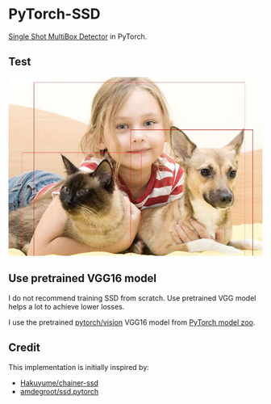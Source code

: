 # PyTorch-SSD
[Single Shot MultiBox Detector](https://arxiv.org/abs/1512.02325) in PyTorch.

## Test
![img](./image/img2.jpg)  

## Use pretrained VGG16 model
I do not recommend training SSD from scratch. Use pretrained VGG model helps a lot to achieve lower losses.

I use the pretrained [pytorch/vision](https://github.com/pytorch/vision#models) VGG16 model from [PyTorch model zoo](https://download.pytorch.org/models/vgg16-397923af.pth).

## Credit
This implementation is initially inspired by:
- [Hakuyume/chainer-ssd](https://github.com/Hakuyume/chainer-ssd)  
- [amdegroot/ssd.pytorch](https://github.com/amdegroot/ssd.pytorch)  
